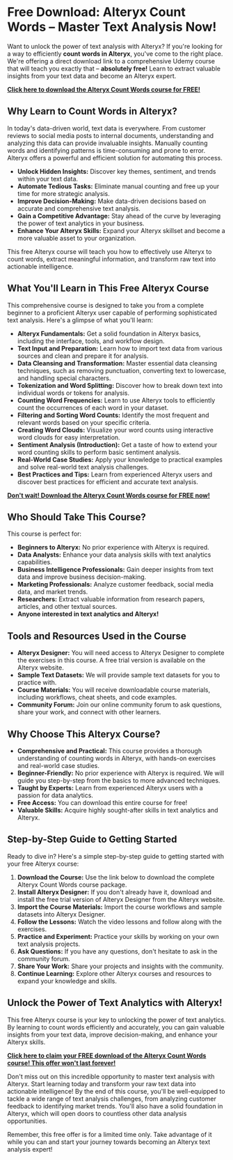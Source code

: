 # Free Download: Alteryx Count Words – Master Text Analysis Now!

Want to unlock the power of text analysis with Alteryx? If you're looking for a way to efficiently **count words in Alteryx**, you've come to the right place. We're offering a direct download link to a comprehensive Udemy course that will teach you exactly that – **absolutely free!** Learn to extract valuable insights from your text data and become an Alteryx expert.

[**Click here to download the Alteryx Count Words course for FREE!**](https://udemywork.com/alteryx-count-words)

## Why Learn to Count Words in Alteryx?

In today's data-driven world, text data is everywhere. From customer reviews to social media posts to internal documents, understanding and analyzing this data can provide invaluable insights. Manually counting words and identifying patterns is time-consuming and prone to error. Alteryx offers a powerful and efficient solution for automating this process.

*   **Unlock Hidden Insights:** Discover key themes, sentiment, and trends within your text data.
*   **Automate Tedious Tasks:** Eliminate manual counting and free up your time for more strategic analysis.
*   **Improve Decision-Making:** Make data-driven decisions based on accurate and comprehensive text analysis.
*   **Gain a Competitive Advantage:** Stay ahead of the curve by leveraging the power of text analytics in your business.
*   **Enhance Your Alteryx Skills:** Expand your Alteryx skillset and become a more valuable asset to your organization.

This free Alteryx course will teach you how to effectively use Alteryx to count words, extract meaningful information, and transform raw text into actionable intelligence.

## What You'll Learn in This Free Alteryx Course

This comprehensive course is designed to take you from a complete beginner to a proficient Alteryx user capable of performing sophisticated text analysis. Here's a glimpse of what you'll learn:

*   **Alteryx Fundamentals:** Get a solid foundation in Alteryx basics, including the interface, tools, and workflow design.
*   **Text Input and Preparation:** Learn how to import text data from various sources and clean and prepare it for analysis.
*   **Data Cleansing and Transformation:** Master essential data cleansing techniques, such as removing punctuation, converting text to lowercase, and handling special characters.
*   **Tokenization and Word Splitting:** Discover how to break down text into individual words or tokens for analysis.
*   **Counting Word Frequencies:** Learn to use Alteryx tools to efficiently count the occurrences of each word in your dataset.
*   **Filtering and Sorting Word Counts:** Identify the most frequent and relevant words based on your specific criteria.
*   **Creating Word Clouds:** Visualize your word counts using interactive word clouds for easy interpretation.
*   **Sentiment Analysis (Introduction):** Get a taste of how to extend your word counting skills to perform basic sentiment analysis.
*   **Real-World Case Studies:** Apply your knowledge to practical examples and solve real-world text analysis challenges.
*   **Best Practices and Tips:** Learn from experienced Alteryx users and discover best practices for efficient and accurate text analysis.

[**Don't wait! Download the Alteryx Count Words course for FREE now!**](https://udemywork.com/alteryx-count-words)

## Who Should Take This Course?

This course is perfect for:

*   **Beginners to Alteryx:** No prior experience with Alteryx is required.
*   **Data Analysts:** Enhance your data analysis skills with text analytics capabilities.
*   **Business Intelligence Professionals:** Gain deeper insights from text data and improve business decision-making.
*   **Marketing Professionals:** Analyze customer feedback, social media data, and market trends.
*   **Researchers:** Extract valuable information from research papers, articles, and other textual sources.
*   **Anyone interested in text analytics and Alteryx!**

## Tools and Resources Used in the Course

*   **Alteryx Designer:** You will need access to Alteryx Designer to complete the exercises in this course. A free trial version is available on the Alteryx website.
*   **Sample Text Datasets:** We will provide sample text datasets for you to practice with.
*   **Course Materials:** You will receive downloadable course materials, including workflows, cheat sheets, and code examples.
*   **Community Forum:** Join our online community forum to ask questions, share your work, and connect with other learners.

## Why Choose This Alteryx Course?

*   **Comprehensive and Practical:** This course provides a thorough understanding of counting words in Alteryx, with hands-on exercises and real-world case studies.
*   **Beginner-Friendly:** No prior experience with Alteryx is required. We will guide you step-by-step from the basics to more advanced techniques.
*   **Taught by Experts:** Learn from experienced Alteryx users with a passion for data analytics.
*   **Free Access:** You can download this entire course for free!
*   **Valuable Skills:** Acquire highly sought-after skills in text analytics and Alteryx.

## Step-by-Step Guide to Getting Started

Ready to dive in? Here's a simple step-by-step guide to getting started with your free Alteryx course:

1.  **Download the Course:** Use the link below to download the complete Alteryx Count Words course package.
2.  **Install Alteryx Designer:** If you don't already have it, download and install the free trial version of Alteryx Designer from the Alteryx website.
3.  **Import the Course Materials:** Import the course workflows and sample datasets into Alteryx Designer.
4.  **Follow the Lessons:** Watch the video lessons and follow along with the exercises.
5.  **Practice and Experiment:** Practice your skills by working on your own text analysis projects.
6.  **Ask Questions:** If you have any questions, don't hesitate to ask in the community forum.
7.  **Share Your Work:** Share your projects and insights with the community.
8.  **Continue Learning:** Explore other Alteryx courses and resources to expand your knowledge and skills.

## Unlock the Power of Text Analytics with Alteryx!

This free Alteryx course is your key to unlocking the power of text analytics. By learning to count words efficiently and accurately, you can gain valuable insights from your text data, improve decision-making, and enhance your Alteryx skills.

[**Click here to claim your FREE download of the Alteryx Count Words course! This offer won't last forever!**](https://udemywork.com/alteryx-count-words)

Don't miss out on this incredible opportunity to master text analysis with Alteryx. Start learning today and transform your raw text data into actionable intelligence! By the end of this course, you'll be well-equipped to tackle a wide range of text analysis challenges, from analyzing customer feedback to identifying market trends. You'll also have a solid foundation in Alteryx, which will open doors to countless other data analysis opportunities.

Remember, this free offer is for a limited time only. Take advantage of it while you can and start your journey towards becoming an Alteryx text analysis expert!
